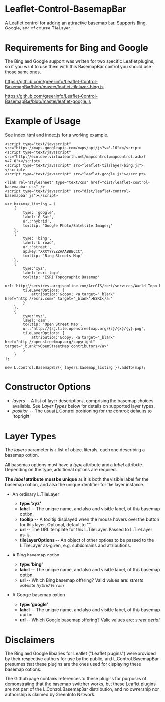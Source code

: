 # Leaflet-Control-BasemapBar

A Leaflet control for adding an attractive basemap bar. Supports Bing, Google, and of course TileLayer.


# Requirements for Bing and Google

The Bing and Google support was written for two specific Leaflet plugins, so if you want to use them with this BasemapBar control you should use those same ones.

https://github.com/greeninfo/Leaflet-Control-BasemapBar/blob/master/leaflet-tilelayer-bing.js

https://github.com/greeninfo/Leaflet-Control-BasemapBar/blob/master/leaflet-google.js

# Example of Usage

See index.html and index.js for a working example.

    <script type="text/javascript" src="https://maps.googleapis.com/maps/api/js?v=3.16"></script>
    <script type="text/javascript" src="http://ecn.dev.virtualearth.net/mapcontrol/mapcontrol.ashx?v=7.0"></script>
    <script type="text/javascript" src="leaflet-tilelayer-bing.js"></script>
    <script type="text/javascript" src="leaflet-google.js"></script>

    <link rel="stylesheet" type="text/css" href="dist/leaflet-control-basemapbar.css" />
    <script type="text/javascript" src="dist/leaflet-control-basemapbar.js"></script>

    var basemap_listing = [
        {
            type: 'google',
            label:'G Sat',
            url:'hybrid',
            tooltip: 'Google Photo/Satellite Imagery'
        },
        {
            type: 'bing',
            label:'b road',
            url:'street',
            apikey:"XXXYYYZZZAAABBBCCC",
            tooltip: 'Bing Streets Map'
        },
        {
            type:'xyz',
            label:'esri topo',
            tooltip: 'ESRI Topographic Basemap'
            url:'http://services.arcgisonline.com/ArcGIS/rest/services/World_Topo_Map/MapServer/tile/{z}/{y}/{x}.jpg',
            tileLayerOptions: {
                attribution:'&copy; <a target="_blank" href="http://esri.com/" target="_blank">ESRI</a>'
            }
        },
        {
            type:'xyz',
            label:'osm',
            tooltip: 'Open Street Map',
            url:'http://{s}.tile.openstreetmap.org/{z}/{x}/{y}.png',
            tileLayerOptions: {
                attribution:'&copy; <a target="_blank" href="http://openstreetmap.org/copyright" target="_blank">OpenStreetMap contributors</a>'
            }
        }
    ];

    new L.Control.BasemapBar({ layers:basemap_listing }).addTo(map);


# Constructor Options

* _layers_ -- A list of layer descriptions, comprising the basemap choices available. See _Layer Types_ below for details on supported layer types.
* _position_ -- The usual L.Control positioning for the control; defaults to 'topright'

# Layer Types

The _layers_ parameter is a list of object literals, each one describing a basemap option.

All basemap options must have a _type_ attribute and a _label_ attribute. Depending on the type, additional options are required.

**The _label_ attribute must be unique** as it is both the visible label for the basemap option, and also the unique identifier for the layer instance.

* An ordinary L.TileLayer
  * **type:'xyz'**
  * **label** -- The unique name, and also and visible label, of this basemap option.
  * **tooltip** -- A tooltip displayed when the mouse hovers over the button for this layer. Optional, default to "".
  * **url** -- The URL template for this L.TileLayer. Passed to L.TileLayer as-is.
  * **tileLayerOptions** -- An object of other options to be passed to the L.TileLayer as-given, e.g. subdomains and attributions.

* A Bing basemap option
  * **type:'bing'**
  * **label** -- The unique name, and also and visible label, of this basemap option.
  * **url** -- Which Bing basemap offering? Valid values are: _streets_   _satellite_   _hybrid_   _terrain_

* A Google basemap option
  * **type:'google'**
  * **label** -- The unique name, and also and visible label, of this basemap option.
  * **url** -- Which Google basemap offering? Valid values are: _street_   _aerial_

# Disclaimers

The Bing and Google libraries for Leaflet ("Leaflet plugins") were provided by their respective authors for use by the public, and L.Control.BasemapBar presumes that these plugins are the ones used for displaying these basemap options.

The Github page contains references to these plugins for purposes of demonstrating that the basemap switcher works, but these Leaflet plugins are not part of the L.Control.BasemapBar distribution, and no ownership nor authorship is claimed by GreenInfo Network.
